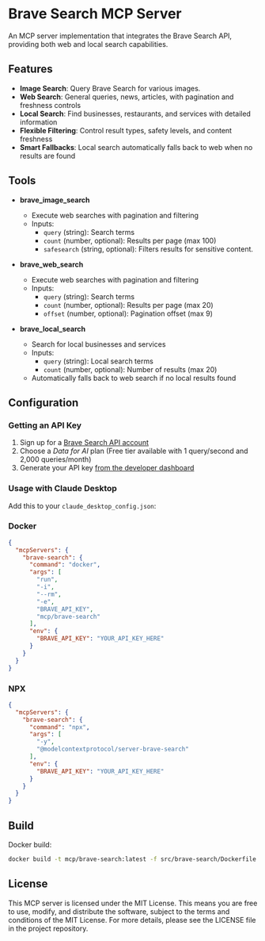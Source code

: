 # Brave Search MCP Server

An MCP server implementation that integrates the Brave Search API, providing both web and local search capabilities.

## Features

- **Image Search**: Query Brave Search for various images.
- **Web Search**: General queries, news, articles, with pagination and freshness controls
- **Local Search**: Find businesses, restaurants, and services with detailed information
- **Flexible Filtering**: Control result types, safety levels, and content freshness
- **Smart Fallbacks**: Local search automatically falls back to web when no results are found

## Tools

- **brave_image_search**
  - Execute web searches with pagination and filtering
  - Inputs:
    - `query` (string): Search terms
    - `count` (number, optional): Results per page (max 100)
    - `safesearch` (string, optional): Filters results for sensitive content.

- **brave_web_search**
  - Execute web searches with pagination and filtering
  - Inputs:
    - `query` (string): Search terms
    - `count` (number, optional): Results per page (max 20)
    - `offset` (number, optional): Pagination offset (max 9)

- **brave_local_search**
  - Search for local businesses and services
  - Inputs:
    - `query` (string): Local search terms
    - `count` (number, optional): Number of results (max 20)
  - Automatically falls back to web search if no local results found


## Configuration

### Getting an API Key
1. Sign up for a [Brave Search API account](https://brave.com/search/api/)
2. Choose a _Data for AI_ plan (Free tier available with 1 query/second and 2,000 queries/month)
3. Generate your API key [from the developer dashboard](https://api.search.brave.com/app/keys)

### Usage with Claude Desktop
Add this to your `claude_desktop_config.json`:

### Docker

```json
{
  "mcpServers": {
    "brave-search": {
      "command": "docker",
      "args": [
        "run",
        "-i",
        "--rm",
        "-e",
        "BRAVE_API_KEY",
        "mcp/brave-search"
      ],
      "env": {
        "BRAVE_API_KEY": "YOUR_API_KEY_HERE"
      }
    }
  }
}
```

### NPX

```json
{
  "mcpServers": {
    "brave-search": {
      "command": "npx",
      "args": [
        "-y",
        "@modelcontextprotocol/server-brave-search"
      ],
      "env": {
        "BRAVE_API_KEY": "YOUR_API_KEY_HERE"
      }
    }
  }
}
```


## Build

Docker build:

```bash
docker build -t mcp/brave-search:latest -f src/brave-search/Dockerfile .
```

## License

This MCP server is licensed under the MIT License. This means you are free to use, modify, and distribute the software, subject to the terms and conditions of the MIT License. For more details, please see the LICENSE file in the project repository.
